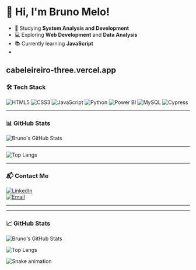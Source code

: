 # 👋 Hi, I'm Bruno Melo!

- 🌱 Studying **System Analysis and Development**
- 💻 Exploring **Web Development** and **Data Analysis**
- 📚 Currently learning **JavaScript**
- 
 
cabeleireiro-three.vercel.app 
---

### 🛠️ Tech Stack

![HTML5](https://img.shields.io/badge/-HTML5-E34F26?logo=html5&logoColor=white&style=for-the-badge)
![CSS3](https://img.shields.io/badge/-CSS3-1572B6?logo=css3&logoColor=white&style=for-the-badge)
![JavaScript](https://img.shields.io/badge/-JavaScript-F7DF1E?logo=javascript&logoColor=black&style=for-the-badge)
![Python](https://img.shields.io/badge/-Python-3776AB?logo=python&logoColor=white&style=for-the-badge)
![Power BI](https://img.shields.io/badge/-Power%20BI-F2C811?logo=power-bi&logoColor=black&style=for-the-badge)
![MySQL](https://img.shields.io/badge/-MySQL-4479A1?logo=mysql&logoColor=white&style=for-the-badge)
![Cypress](https://img.shields.io/badge/-Cypress-17202C?logo=cypress&logoColor=white&style=for-the-badge)

---

### 📊 GitHub Stats

![Bruno's GitHub Stats](https://github-readme-stats.vercel.app/api?username=grumelo098&show_icons=true&theme=react&hide_title=false)


---

![Top Langs](https://github-readme-stats.vercel.app/api/top-langs/?username=grumelo098&layout=compact&theme=react)


---

### 📬 Contact Me

[![LinkedIn](https://img.shields.io/badge/-LinkedIn-0077B5?logo=linkedin&logoColor=white&style=for-the-badge)](https://www.linkedin.com/in/bruno-morais-6b0256235/)  
[![Email](https://img.shields.io/badge/-Email-D14836?logo=gmail&logoColor=white&style=for-the-badge)](mailto:grumelo098@gmail.com)

---

---

### 📈 GitHub Stats

![Bruno's GitHub Stats](https://github-readme-stats.vercel.app/api?username=grumelo098&show_icons=true&theme=react&hide_title=false)

![Top Langs](https://github-readme-stats.vercel.app/api/top-langs/?username=grumelo098&layout=compact&theme=react)

![Snake animation](https://github.com/grumelo098/grumelo098/blob/output/github-contribution-grid-snake.svg)


